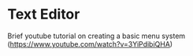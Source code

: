 # Text Editor
Brief youtube tutorial on creating a basic menu system
(https://www.youtube.com/watch?v=3YiPdibiQHA)  